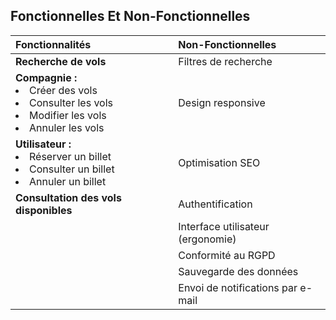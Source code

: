 ## Fonctionnelles Et Non-Fonctionnelles


| **Fonctionnalités**                                             | **Non-Fonctionnelles**            |
|:----------------------------------------------------------------|:----------------------------------|
| **Recherche de vols**                                           | Filtres de recherche              |
| **Compagnie :**<li>  Créer des vols<br></li> <li>  Consulter les vols</li><li> Modifier les vols</li><li> Annuler les vols</li> | Design responsive |
| **Utilisateur :**<li> Réserver un billet</li><li> Consulter un billet</li><li> Annuler un billet</li> | Optimisation SEO |
| **Consultation des vols disponibles**                           | Authentification                  |
|                                                                 | Interface utilisateur (ergonomie) |
|                                                                 | Conformité au RGPD                |
|                                                                 | Sauvegarde des données            |
|                                                                 | Envoi de notifications par e-mail |
